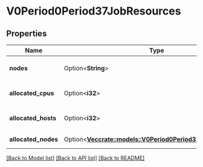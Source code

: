 # V0Period0Period37JobResources

## Properties

Name | Type | Description | Notes
------------ | ------------- | ------------- | -------------
**nodes** | Option<**String**> | list of assigned job nodes | [optional]
**allocated_cpus** | Option<**i32**> | number of assigned job cpus | [optional]
**allocated_hosts** | Option<**i32**> | number of assigned job hosts | [optional]
**allocated_nodes** | Option<[**Vec<crate::models::V0Period0Period37NodeAllocation>**](v0.0.37_node_allocation.md)> | node allocations | [optional]

[[Back to Model list]](../README.md#documentation-for-models) [[Back to API list]](../README.md#documentation-for-api-endpoints) [[Back to README]](../README.md)


